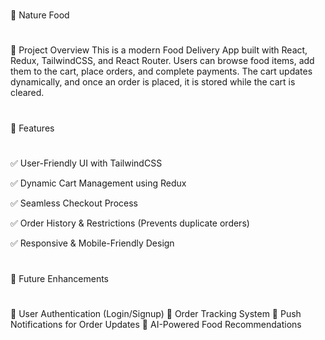 #
🍔 Nature Food 
#
📌 Project Overview
This is a modern Food Delivery App built with React, Redux, TailwindCSS, and React Router. Users can browse food items, add them to the cart, place orders, and complete payments. The cart updates dynamically, and once an order is placed, it is stored while the cart is cleared.
#
🚀 Features
#
✅ User-Friendly UI with TailwindCSS

✅ Dynamic Cart Management using Redux

✅ Seamless Checkout Process

✅ Order History & Restrictions (Prevents duplicate orders)

✅ Responsive & Mobile-Friendly Design


#
📌 Future Enhancements
#
🔹 User Authentication (Login/Signup)
🔹 Order Tracking System
🔹 Push Notifications for Order Updates
🔹 AI-Powered Food Recommendations
